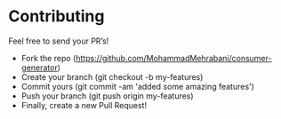 # Contributing

Feel free to send your PR’s!

- Fork the repo (https://github.com/MohammadMehrabani/consumer-generator)
- Create your branch (git checkout -b my-features)
- Commit yours (git commit -am 'added some amazing features')
- Push your branch (git push origin my-features)
- Finally, create a new Pull Request!
